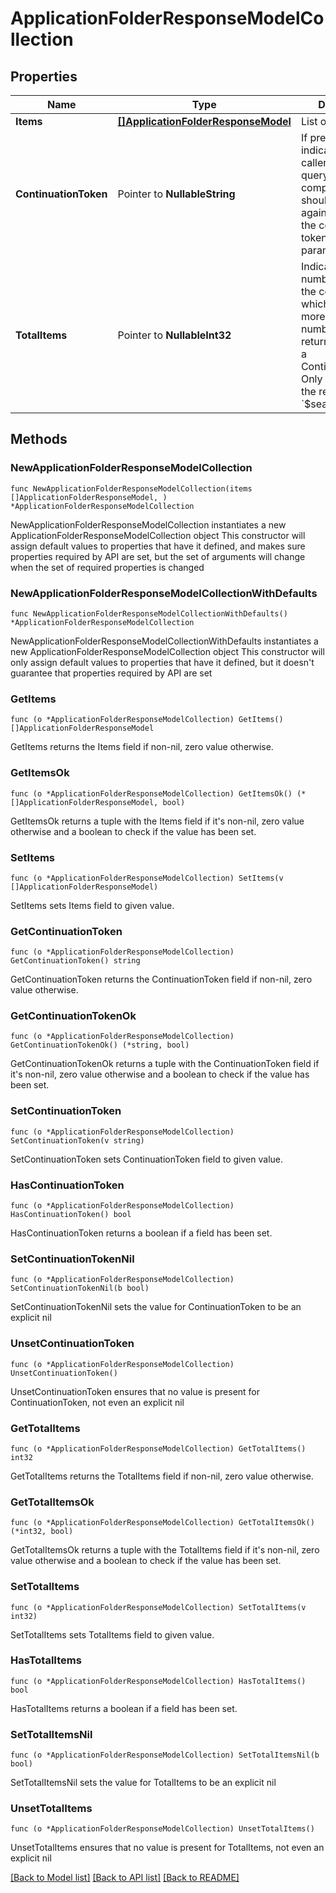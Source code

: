 # ApplicationFolderResponseModelCollection

## Properties

Name | Type | Description | Notes
------------ | ------------- | ------------- | -------------
**Items** | [**[]ApplicationFolderResponseModel**](ApplicationFolderResponseModel.md) | List of items. | 
**ContinuationToken** | Pointer to **NullableString** | If present, indicates to the caller that the query was not complete, and they should call the API again specifying the continuation token as a query parameter. | [optional] 
**TotalItems** | Pointer to **NullableInt32** | Indicates the total number of items in the collection, which may be more than the number of Items returned, if there is a ContinuationToken.  Only returned in the response to &#x60;$search&#x60; APIs. | [optional] 

## Methods

### NewApplicationFolderResponseModelCollection

`func NewApplicationFolderResponseModelCollection(items []ApplicationFolderResponseModel, ) *ApplicationFolderResponseModelCollection`

NewApplicationFolderResponseModelCollection instantiates a new ApplicationFolderResponseModelCollection object
This constructor will assign default values to properties that have it defined,
and makes sure properties required by API are set, but the set of arguments
will change when the set of required properties is changed

### NewApplicationFolderResponseModelCollectionWithDefaults

`func NewApplicationFolderResponseModelCollectionWithDefaults() *ApplicationFolderResponseModelCollection`

NewApplicationFolderResponseModelCollectionWithDefaults instantiates a new ApplicationFolderResponseModelCollection object
This constructor will only assign default values to properties that have it defined,
but it doesn't guarantee that properties required by API are set

### GetItems

`func (o *ApplicationFolderResponseModelCollection) GetItems() []ApplicationFolderResponseModel`

GetItems returns the Items field if non-nil, zero value otherwise.

### GetItemsOk

`func (o *ApplicationFolderResponseModelCollection) GetItemsOk() (*[]ApplicationFolderResponseModel, bool)`

GetItemsOk returns a tuple with the Items field if it's non-nil, zero value otherwise
and a boolean to check if the value has been set.

### SetItems

`func (o *ApplicationFolderResponseModelCollection) SetItems(v []ApplicationFolderResponseModel)`

SetItems sets Items field to given value.


### GetContinuationToken

`func (o *ApplicationFolderResponseModelCollection) GetContinuationToken() string`

GetContinuationToken returns the ContinuationToken field if non-nil, zero value otherwise.

### GetContinuationTokenOk

`func (o *ApplicationFolderResponseModelCollection) GetContinuationTokenOk() (*string, bool)`

GetContinuationTokenOk returns a tuple with the ContinuationToken field if it's non-nil, zero value otherwise
and a boolean to check if the value has been set.

### SetContinuationToken

`func (o *ApplicationFolderResponseModelCollection) SetContinuationToken(v string)`

SetContinuationToken sets ContinuationToken field to given value.

### HasContinuationToken

`func (o *ApplicationFolderResponseModelCollection) HasContinuationToken() bool`

HasContinuationToken returns a boolean if a field has been set.

### SetContinuationTokenNil

`func (o *ApplicationFolderResponseModelCollection) SetContinuationTokenNil(b bool)`

 SetContinuationTokenNil sets the value for ContinuationToken to be an explicit nil

### UnsetContinuationToken
`func (o *ApplicationFolderResponseModelCollection) UnsetContinuationToken()`

UnsetContinuationToken ensures that no value is present for ContinuationToken, not even an explicit nil
### GetTotalItems

`func (o *ApplicationFolderResponseModelCollection) GetTotalItems() int32`

GetTotalItems returns the TotalItems field if non-nil, zero value otherwise.

### GetTotalItemsOk

`func (o *ApplicationFolderResponseModelCollection) GetTotalItemsOk() (*int32, bool)`

GetTotalItemsOk returns a tuple with the TotalItems field if it's non-nil, zero value otherwise
and a boolean to check if the value has been set.

### SetTotalItems

`func (o *ApplicationFolderResponseModelCollection) SetTotalItems(v int32)`

SetTotalItems sets TotalItems field to given value.

### HasTotalItems

`func (o *ApplicationFolderResponseModelCollection) HasTotalItems() bool`

HasTotalItems returns a boolean if a field has been set.

### SetTotalItemsNil

`func (o *ApplicationFolderResponseModelCollection) SetTotalItemsNil(b bool)`

 SetTotalItemsNil sets the value for TotalItems to be an explicit nil

### UnsetTotalItems
`func (o *ApplicationFolderResponseModelCollection) UnsetTotalItems()`

UnsetTotalItems ensures that no value is present for TotalItems, not even an explicit nil

[[Back to Model list]](../README.md#documentation-for-models) [[Back to API list]](../README.md#documentation-for-api-endpoints) [[Back to README]](../README.md)


